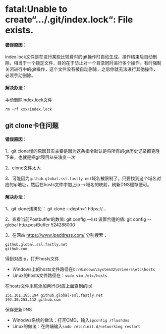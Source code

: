 # fatal:Unable to create“.../.git/index.lock“: File exists.

#### 错误原因：

index.lock文件是在进行某些比较费时的git操作时自动生成，操作结束后自动删除，相当于一个锁定文件，目的在于防止对一个目录同时进行多个操作。有时强制关闭进行中的git操作，这个文件没有被自动删除，之后你就无法进行其他操作，必须手动删除。

#### 解决办法：

手动删除index.lock文件

```git
rm -rf xxx/index.lock
```



## git clone卡住问题

#### 错误原因：

1、git clone慢的原因其实主要是因为这条指令默认是将所有的git历史记录都克隆下来，也就是把git项目从头演变一次

2、clone文件太大

3、可能因为`github.global.ssl.fastly.net`域名被限制了。只要找到这个域名对应的ip地址，然后在hosts文件中加上ip–>域名的映射，刷新DNS缓存便可。

#### 解决办法：

1、git clone浅拷贝： git clone --depth=1 https://…

2、查看当前Postbuffer的数值: git config —list    设置合适的值: git config --global http.postBuffer 524288000

3、在网站 https://www.ipaddress.com/ 分别搜索：

```
github.global.ssl.fastly.net
github.com
```

得到对应ip，打开hosts文件

- Windows上的hosts文件路径在`C:\Windows\System32\drivers\etc\hosts`
- Linux的hosts文件路径在：`sudo vim /etc/hosts`

在hosts文件末尾添加两行(对应上面查到的ip)

```
151.101.185.194 github.global-ssl.fastly.net
192.30.253.112 github.com
```

保存更新DNS

- Winodws系统的做法：打开CMD，输入`ipconfig /flushdns`
- Linux的做法：在终端输入`sudo /etc/init.d/networking restart`

